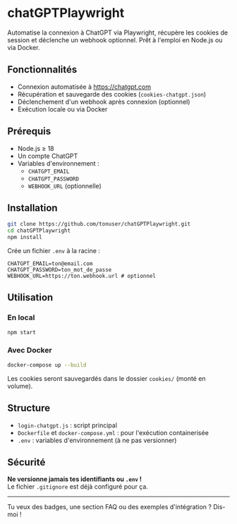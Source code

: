 # chatGPTPlaywright

Automatise la connexion à ChatGPT via Playwright, récupère les cookies de session et déclenche un webhook optionnel. Prêt à l'emploi en Node.js ou via Docker.

## Fonctionnalités

- Connexion automatisée à https://chatgpt.com
- Récupération et sauvegarde des cookies (`cookies-chatgpt.json`)
- Déclenchement d'un webhook après connexion (optionnel)
- Exécution locale ou via Docker

## Prérequis

- Node.js ≥ 18
- Un compte ChatGPT
- Variables d'environnement :  
  - `CHATGPT_EMAIL`  
  - `CHATGPT_PASSWORD`  
  - `WEBHOOK_URL` (optionnelle)

## Installation

```bash
git clone https://github.com/tonuser/chatGPTPlaywright.git
cd chatGPTPlaywright
npm install
```

Crée un fichier `.env` à la racine :

```
CHATGPT_EMAIL=ton@email.com
CHATGPT_PASSWORD=ton_mot_de_passe
WEBHOOK_URL=https://ton.webhook.url # optionnel
```

## Utilisation

### En local

```bash
npm start
```

### Avec Docker

```bash
docker-compose up --build
```

Les cookies seront sauvegardés dans le dossier `cookies/` (monté en volume).

## Structure

- `login-chatgpt.js` : script principal
- `Dockerfile` et `docker-compose.yml` : pour l'exécution containerisée
- `.env` : variables d'environnement (à ne pas versionner)

## Sécurité

**Ne versionne jamais tes identifiants ou `.env` !**  
Le fichier `.gitignore` est déjà configuré pour ça.

---

Tu veux des badges, une section FAQ ou des exemples d'intégration ? Dis-moi ! 